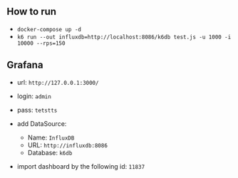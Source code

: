 ## How to run

- `docker-compose up -d`
- `k6 run --out influxdb=http://localhost:8086/k6db test.js -u 1000 -i 10000 --rps=150`

## Grafana

- url: `http://127.0.0.1:3000/`
- login: `admin`
- pass: `tetstts`

- add DataSource:
  - Name: `InfluxDB`
  - URL: `http://influxdb:8086`
  - Database: `k6db`
- import dashboard by the following id: `11837`
